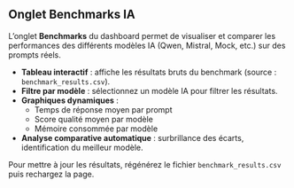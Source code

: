 ## Onglet Benchmarks IA

L’onglet **Benchmarks** du dashboard permet de visualiser et comparer les performances des différents modèles IA (Qwen, Mistral, Mock, etc.) sur des prompts réels.

- **Tableau interactif** : affiche les résultats bruts du benchmark (source : `benchmark_results.csv`).
- **Filtre par modèle** : sélectionnez un modèle IA pour filtrer les résultats.
- **Graphiques dynamiques** :
    - Temps de réponse moyen par prompt
    - Score qualité moyen par modèle
    - Mémoire consommée par modèle
- **Analyse comparative automatique** : surbrillance des écarts, identification du meilleur modèle.

Pour mettre à jour les résultats, régénérez le fichier `benchmark_results.csv` puis rechargez la page. 